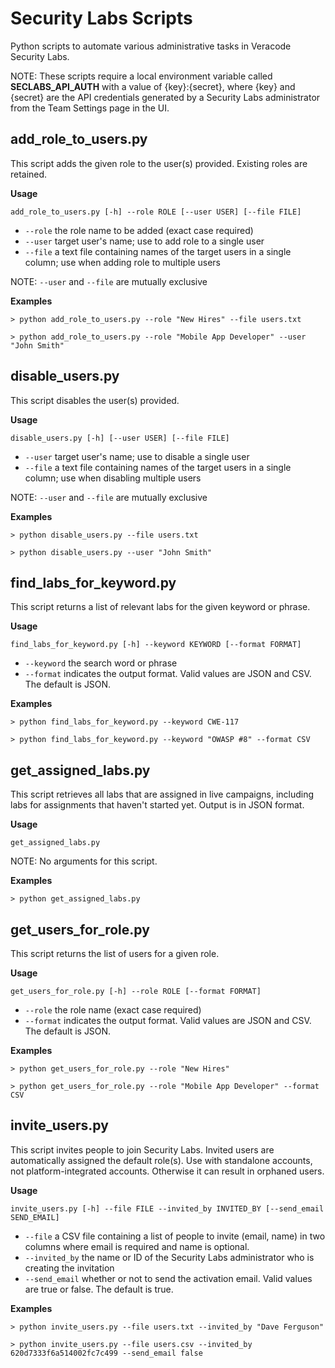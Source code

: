# Security Labs Scripts #
Python scripts to automate various administrative tasks in Veracode Security Labs.

NOTE: These scripts require a local environment variable called **SECLABS_API_AUTH** with a value of {key}:{secret}, where {key} and {secret} are the API credentials generated by a Security Labs administrator from the Team Settings page in the UI.

## add_role_to_users.py ##
This script adds the given role to the user(s) provided. Existing roles are retained.

**Usage**

`add_role_to_users.py [-h] --role ROLE [--user USER] [--file FILE]`

* `--role` the role name to be added (exact case required)
* `--user` target user's name; use to add role to a single user
* `--file` a text file containing names of the target users in a single column; use when adding role to multiple users 

NOTE: `--user` and `--file` are mutually exclusive 

**Examples**
```
> python add_role_to_users.py --role "New Hires" --file users.txt

> python add_role_to_users.py --role "Mobile App Developer" --user "John Smith"
```

## disable_users.py ##
This script disables the user(s) provided.

**Usage**

`disable_users.py [-h] [--user USER] [--file FILE]`

* `--user` target user's name; use to disable a single user
* `--file` a text file containing names of the target users in a single column; use when disabling multiple users

NOTE: `--user` and `--file` are mutually exclusive 

**Examples**
```
> python disable_users.py --file users.txt

> python disable_users.py --user "John Smith"
```

## find_labs_for_keyword.py ##
This script returns a list of relevant labs for the given keyword or phrase.

**Usage**

`find_labs_for_keyword.py [-h] --keyword KEYWORD [--format FORMAT]`

* `--keyword` the search word or phrase
* `--format` indicates the output format. Valid values are JSON and CSV. The default is JSON.

**Examples**
```
> python find_labs_for_keyword.py --keyword CWE-117

> python find_labs_for_keyword.py --keyword "OWASP #8" --format CSV
```

## get_assigned_labs.py ##
This script retrieves all labs that are assigned in live campaigns, including labs for assignments that haven't started yet. Output is in JSON format.

**Usage**

`get_assigned_labs.py`

NOTE: No arguments for this script.

**Examples**
```
> python get_assigned_labs.py
```

## get_users_for_role.py ##
This script returns the list of users for a given role.

**Usage**

`get_users_for_role.py [-h] --role ROLE [--format FORMAT]`

* `--role` the role name (exact case required)
* `--format` indicates the output format. Valid values are JSON and CSV. The default is JSON.

**Examples**
```
> python get_users_for_role.py --role "New Hires"

> python get_users_for_role.py --role "Mobile App Developer" --format CSV
```

## invite_users.py ##
This script invites people to join Security Labs. Invited users are automatically assigned the default role(s). Use with standalone accounts, not platform-integrated accounts. Otherwise it can result in orphaned users.

**Usage**

`invite_users.py [-h] --file FILE --invited_by INVITED_BY [--send_email SEND_EMAIL]`

* `--file` a CSV file containing a list of people to invite (email, name) in two columns where email is required and name is optional. 
* `--invited_by` the name or ID of the Security Labs administrator who is creating the invitation 
* `--send_email` whether or not to send the activation email. Valid values are true or false. The default is true.

**Examples**
```
> python invite_users.py --file users.txt --invited_by "Dave Ferguson"

> python invite_users.py --file users.csv --invited_by 620d7333f6a514002fc7c499 --send_email false
```

